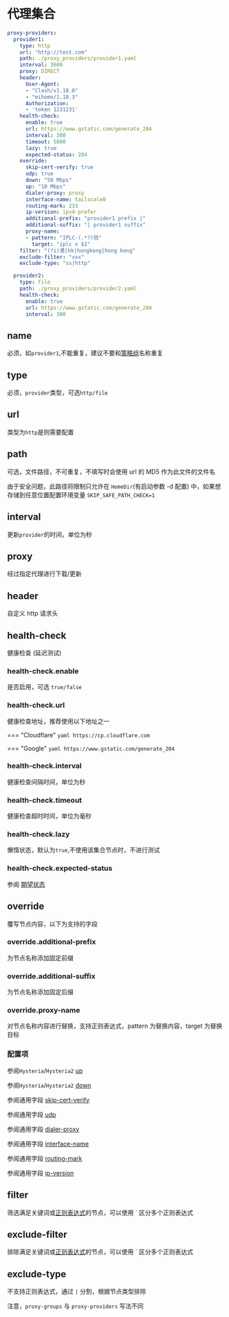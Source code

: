 # 代理集合

```{.yaml linenums="1"}
proxy-providers:
  provider1:
    type: http
    url: "http://test.com"
    path: ./proxy_providers/provider1.yaml
    interval: 3600
    proxy: DIRECT
    header:
      User-Agent:
      - "Clash/v1.18.0"
      - "mihomo/1.18.3"
      Authorization:
      - 'token 1231231'
    health-check:
      enable: true
      url: https://www.gstatic.com/generate_204
      interval: 300
      timeout: 5000
      lazy: true
      expected-status: 204
    override:
      skip-cert-verify: true
      udp: true
      down: "50 Mbps"
      up: "10 Mbps"
      dialer-proxy: proxy
      interface-name: tailscale0
      routing-mark: 233
      ip-version: ipv4-prefer
      additional-prefix: "provider1 prefix |"
      additional-suffix: "| provider1 suffix"
      proxy-name:
      - pattern: "IPLC-(.*?)倍"
        target: "iplc x $1"
    filter: "(?i)港|hk|hongkong|hong kong"
    exclude-filter: "xxx"
    exclude-type: "ss|http"

  provider2:
    type: file
    path: ./proxy_providers/provider2.yaml
    health-check:
      enable: true
      url: https://www.gstatic.com/generate_204
      interval: 300
```

## name

必须，如`provider1`,不能重复，建议不要和[策略组](../proxy-groups/index.md#name)名称重复

## type

必须，`provider`类型，可选`http/file`

## url

类型为`http`是则需要配置

## path

可选，文件路径，不可重复，不填写时会使用 url 的 MD5 作为此文件的文件名

由于安全问题，此路径将限制只允许在 `HomeDir`(有启动参数 -d 配置) 中，如果想存储到任意位置配置环境变量 `SKIP_SAFE_PATH_CHECK=1`

## interval

更新`provider`的时间，单位为秒

## proxy

经过指定代理进行下载/更新

## header

自定义 http 请求头

## health-check

健康检查 (延迟测试)

### health-check.enable

是否启用，可选 `true/false`

### health-check.url

健康检查地址，推荐使用以下地址之一

=== "Cloudflare"
    ```yaml
    https://cp.cloudflare.com
    ```

=== "Google"
    ```yaml
    https://www.gstatic.com/generate_204
    ```

### health-check.interval

健康检查间隔时间，单位为秒

### health-check.timeout

健康检查超时时间，单位为毫秒

### health-check.lazy

懒惰状态，默认为`true`,不使用该集合节点时，不进行测试

### health-check.expected-status

参阅 [期望状态](../proxy-groups/index.md#expected-status)

## override

覆写节点内容，以下为支持的字段

### override.additional-prefix

为节点名称添加固定前缀

### override.additional-suffix

为节点名称添加固定后缀

### override.proxy-name

对节点名称内容进行替换，支持正则表达式，pattern 为替换内容，target 为替换目标

### 配置项

参阅`Hysteria`/`Hysteria2`  [up](../proxies/hysteria2.md#updown)

参阅`Hysteria`/`Hysteria2`  [down](../proxies/hysteria2.md#updown)

参阅通用字段  [skip-cert-verify](../proxies/tls.md#skip-cert-verify)

参阅通用字段  [udp](../proxies/index.md#udp)

参阅通用字段  [dialer-proxy](../proxies/index.md#dialer-proxy)

参阅通用字段  [interface-name](../proxies/index.md#interface-name)

参阅通用字段  [routing-mark](../proxies/index.md#routing-mark)

参阅通用字段  [ip-version](../proxies/index.md#ip-version)

## filter

筛选满足关键词或[正则表达式](https://github.com/ziishaned/learn-regex/blob/master/translations/README-cn.md)的节点，可以使用 ` 区分多个正则表达式

## exclude-filter

排除满足关键词或[正则表达式](https://github.com/ziishaned/learn-regex/blob/master/translations/README-cn.md)的节点，可以使用 ` 区分多个正则表达式

## exclude-type

不支持正则表达式，通过 `|` 分割，根据节点类型排除

注意，`proxy-groups` 与 `proxy-providers` 写法不同
